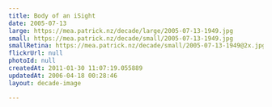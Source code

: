 ```yaml
---
title: Body of an iSight
date: 2005-07-13
large: https://mea.patrick.nz/decade/large/2005-07-13-1949.jpg
small: https://mea.patrick.nz/decade/small/2005-07-13-1949.jpg
smallRetina: https://mea.patrick.nz/decade/small/2005-07-13-1949@2x.jpg
flickrUrl: null
photoId: null
createdAt: 2011-01-30 11:07:19.055889
updatedAt: 2006-04-18 00:28:46
layout: decade-image

---
```


